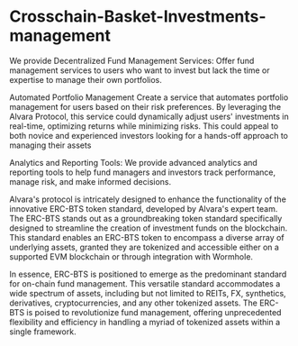 # Crosschain-Basket-Investments-management

We provide Decentralized Fund Management Services: Offer fund management services to users who want to invest but lack the time or expertise to manage their own portfolios.

Automated Portfolio Management
Create a service that automates portfolio management for users based on their risk preferences. By leveraging the Alvara Protocol, this service could dynamically adjust users' investments in real-time, optimizing returns while minimizing risks. This could appeal to both novice and experienced investors looking for a hands-off approach to managing their assets

Analytics and Reporting Tools: We provide advanced analytics and reporting tools to help fund managers and investors track performance, manage risk, and make informed decisions.

Alvara's protocol is intricately designed to enhance the functionality of the innovative ERC-BTS token standard, developed by Alvara's expert team. 
The ERC-BTS stands out as a groundbreaking token standard specifically designed to streamline the creation of investment funds on the blockchain. 
This standard enables an ERC-BTS token to encompass a diverse array of underlying assets, granted they are tokenized and accessible either on a supported EVM blockchain or through integration with Wormhole.

In essence, ERC-BTS is positioned to emerge as the predominant standard for on-chain fund management. 
This versatile standard accommodates a wide spectrum of assets, including but not limited to REITs, FX, synthetics, derivatives, cryptocurrencies, and any other tokenized assets.
The ERC-BTS is poised to revolutionize fund management, offering unprecedented flexibility and efficiency in handling a myriad of tokenized assets within a single framework.
